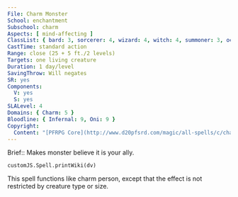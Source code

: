```yaml
---
File: Charm Monster
School: enchantment
Subschool: charm
Aspects: [ mind-affecting ]
ClassList: { bard: 3, sorcerer: 4, wizard: 4, witch: 4, summoner: 3, occultist: 4, psychic: 4, mesmerist: 3, unchained summoner: 4 }
CastTime: standard action
Range: close (25 + 5 ft./2 levels)
Targets: one living creature
Duration: 1 day/level
SavingThrow: Will negates
SR: yes
Components:
  V: yes
  S: yes
SLALevel: 4
Domains: { Charm: 5 }
Bloodline: { Infernal: 9, Oni: 9 }
Copyright:
  Content: "[PFRPG Core](http://www.d20pfsrd.com/magic/all-spells/c/charm-monster)"
---
```

Brief:: Makes monster believe it is your ally.

```dataviewjs
customJS.Spell.printWiki(dv)
```

This spell functions like charm person, except that the effect is not restricted by creature type or size.
